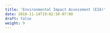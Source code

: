 ```yaml
---
title: 'Environmental Impact Assessment (EIA)'
date: 2018-11-14T19:02:50-07:00
draft: false
weight: 9
---
```


